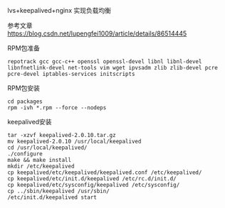 lvs+keepalived+nginx 实现负载均衡  
  
参考文章  
https://blog.csdn.net/lupengfei1009/article/details/86514445  
  
RPM包准备
```
repotrack gcc gcc-c++ openssl openssl-devel libnl libnl-devel libnfnetlink-devel net-tools vim wget ipvsadm zlib zlib-devel pcre pcre-devel iptables-services initscripts
```
  
RPM包安装
```
cd packages
rpm -ivh *.rpm --force --nodeps
```
  
keepalived安装
```
tar -xzvf keepalived-2.0.10.tar.gz 
mv keepalived-2.0.10 /usr/local/keepalived
cd /usr/local/keepalived/
./configure
make && make install
mkdir /etc/keepalived
cp keepalived/etc/keepalived/keepalived.conf /etc/keepalived/
cp keepalived/etc/init.d/keepalived /etc/rc.d/init.d/
cp keepalived/etc/sysconfig/keepalived /etc/sysconfig/
cp ../sbin/keepalived /usr/sbin/
/etc/init.d/keepalived start
```